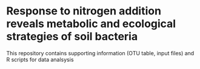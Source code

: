# Response to nitrogen addition reveals metabolic and ecological strategies of soil bacteria
This repository contains supporting information (OTU table, input files) and R scripts for data analsysis

